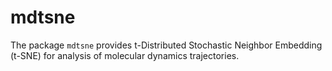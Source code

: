 # mdtsne

The package `mdtsne` provides t-Distributed Stochastic Neighbor Embedding (t-SNE)
for analysis of molecular dynamics trajectories.

